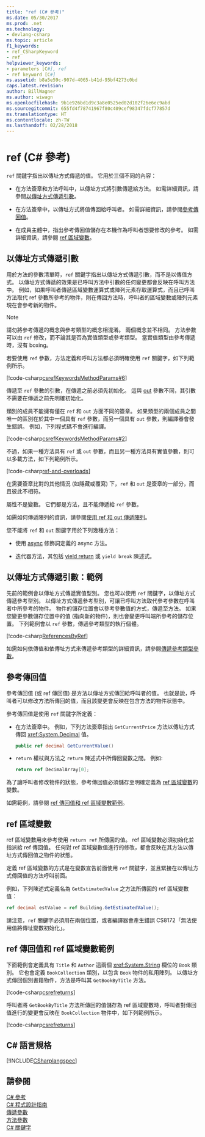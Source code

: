 ```yaml
---
title: "ref (C# 參考)"
ms.date: 05/30/2017
ms.prod: .net
ms.technology:
- devlang-csharp
ms.topic: article
f1_keywords:
- ref_CSharpKeyword
- ref
helpviewer_keywords:
- parameters [C#], ref
- ref keyword [C#]
ms.assetid: b8a5e59c-907d-4065-b41d-95bf4273c0bd
caps.latest.revision: 
author: BillWagner
ms.author: wiwagn
ms.openlocfilehash: 9b1e926bd1d9c3a8e0525ed02d102f26e6ec9abd
ms.sourcegitcommit: 655fd4f78741967f80c409cef98347fdcf77857d
ms.translationtype: HT
ms.contentlocale: zh-TW
ms.lasthandoff: 02/28/2018
---
```

# <a name="ref-c-reference"></a>ref (C# 參考)

`ref` 關鍵字指出以傳址方式傳遞的值。 它用於三個不同的內容： 

- 在方法簽章和方法呼叫中，以傳址方式將引數傳遞給方法。 如需詳細資訊，請參閱[以傳址方式傳遞引數](#passing-an-argument-by-reference)。

- 在方法簽章中，以傳址方式將值傳回給呼叫者。 如需詳細資訊，請參閱[參考傳回值](#reference-return-values)。

- 在成員主體中，指出參考傳回值儲存在本機作為呼叫者想要修改的參考。 如需詳細資訊，請參閱 [ref 區域變數](#ref-locals)。

## <a name="passing-an-argument-by-reference"></a>以傳址方式傳遞引數

用於方法的參數清單時，`ref` 關鍵字指出以傳址方式傳遞引數，而不是以傳值方式。 以傳址方式傳遞的效果是已呼叫方法中引數的任何變更都會反映在呼叫方法中。 例如，如果呼叫者傳遞區域變數運算式或陣列元素存取運算式，而且已呼叫方法取代 ref 參數所參考的物件，則在傳回方法時，呼叫者的區域變數或陣列元素現在會參考新的物件。

> [!NOTE]
>  請勿將參考傳遞的概念與參考類型的概念相混淆。 兩個概念並不相同。 方法參數可以由 `ref` 修改，而不論其是否為實值類型或參考類型。 當實值類型由參考傳遞時，沒有 boxing。  

若要使用 `ref` 參數，方法定義和呼叫方法都必須明確使用 `ref` 關鍵字，如下列範例所示。  

[!code-csharp[csrefKeywordsMethodParams#6](../../../../samples/snippets/csharp/language-reference/keywords/ref/ref-1.cs)]

傳遞至 `ref` 參數的引數，在傳遞之前必須先初始化。 這與 [out](out.md) 參數不同，其引數不需要在傳遞之前先明確初始化。

類別的成員不能擁有僅在 `ref` 和 `out` 方面不同的簽章。 如果類型的兩個成員之間唯一的區別在於其中一個具有 `ref` 參數，而另一個具有 `out` 參數，則編譯器會發生錯誤。 例如，下列程式碼不會進行編譯。  
  
 [!code-csharp[csrefKeywordsMethodParams#2](../../../../samples/snippets/csharp/language-reference/keywords/ref/ref-2.cs)]
  
 不過，如果一種方法具有 `ref` 或 `out` 參數，而且另一種方法具有實值參數，則可以多載方法，如下列範例所示。
  
 [!code-csharp[ref-and-overloads](../../../../samples/snippets/csharp/language-reference/keywords/ref/ref-3.cs)]
  
 在需要簽章比對的其他情況 (如隱藏或覆寫) 下，`ref` 和 `out` 是簽章的一部分，而且彼此不相符。  
  
 屬性不是變數。 它們都是方法，且不能傳遞給 `ref` 參數。  
  
 如需如何傳遞陣列的資訊，請參閱[使用 ref 和 out 傳遞陣列](../../../csharp/programming-guide/arrays/passing-arrays-using-ref-and-out.md)。  
  
 您不能將 `ref` 和 `out` 關鍵字用於下列幾種方法：  
  
-   使用 [async](../../../csharp/language-reference/keywords/async.md) 修飾詞定義的 async 方法。  
  
-   迭代器方法，其包括 [yield return](../../../csharp/language-reference/keywords/yield.md) 或 `yield break` 陳述式。  
  
## <a name="passing-an-argument-by-reference-an-example"></a>以傳址方式傳遞引數：範例

先前的範例會以傳址方式傳遞實值型別。 您也可以使用 `ref` 關鍵字，以傳址方式傳遞參考型別。 以傳址方式傳遞參考型別，可讓已呼叫方法取代參考參數在呼叫者中所參考的物件。 物件的儲存位置會以參考參數值的方式，傳遞至方法。 如果您變更參數儲存位置中的值 (指向新的物件)，則也會變更呼叫端所參考的儲存位置。 下列範例會以 `ref` 參數，傳遞參考類型的執行個體。   
  
 [!code-csharp[ReferencesByRef](../../../../samples/snippets/csharp/language-reference/keywords/ref/ref-4.cs)]  

如需如何依傳值和依傳址方式來傳遞參考類型的詳細資訊，請參閱[傳遞參考類型參數](../../../csharp/programming-guide/classes-and-structs/passing-reference-type-parameters.md)。
  
## <a name="reference-return-values"></a>參考傳回值

參考傳回值 (或 ref 傳回值) 是方法以傳址方式傳回給呼叫者的值。 也就是說，呼叫者可以修改方法所傳回的值，而且該變更會反映在包含方法的物件狀態中。 

參考傳回值是使用 `ref` 關鍵字所定義：

- 在方法簽章中。 例如，下列方法簽章指出 `GetCurrentPrice` 方法以傳址方式傳回 <xref:System.Decimal> 值。

   ```csharp
   public ref decimal GetCurrentValue()
   ``` 
- `return` 權杖與方法之 `return` 陳述式中所傳回變數之間。 例如: 
 
   ```csharp
   return ref DecimalArray[0];
   ``` 

為了讓呼叫者修改物件的狀態，參考傳回值必須儲存至明確定義為 [ref 區域變數](#ref-locals)的變數。 

如需範例，請參閱 [ref 傳回值和 ref 區域變數範例](#a-ref-returns-and-ref-locals-example)。

## <a name="ref-locals"></a>ref 區域變數

ref 區域變數用來參考使用 `return ref` 所傳回的值。  ref 區域變數必須初始化並指派給 ref 傳回值。 任何對 ref 區域變數值進行的修改，都會反映在其方法以傳址方式傳回值之物件的狀態。

定義 ref 區域變數的方式是在變數宣告前面使用 `ref` 關鍵字，並且緊接在以傳址方式傳回值的方法呼叫前面。 

例如，下列陳述式定義名為 `GetEstimatedValue` 之方法所傳回的 ref 區域變數值：

```csharp
ref decimal estValue = ref Building.GetEstimatedValue();
```

請注意，`ref` 關鍵字必須用在兩個位置，或者編譯器會產生錯誤 CS8172「無法使用值將傳址變數初始化」。 
 
## <a name="a-ref-returns-and-ref-locals-example"></a>ref 傳回值和 ref 區域變數範例

下面範例會定義具有 `Title` 和 `Author` 這兩個 <xref:System.String> 欄位的 `Book` 類別。 它也會定義 `BookCollection` 類別，以包含 `Book` 物件的私用陣列。 以傳址方式傳回個別書籍物件，方法是呼叫其 `GetBookByTitle` 方法。

[!code-csharp[csrefreturns](../../../../samples/snippets/csharp/language-reference/keywords/ref/ref-5.cs#1)]  

呼叫者將 `GetBookByTitle` 方法所傳回的值儲存為 ref 區域變數時，呼叫者對傳回值進行的變更會反映在 `BookCollection` 物件中，如下列範例所示。

[!code-csharp[csrefreturns](../../../../samples/snippets/csharp/language-reference/keywords/ref/ref-5.cs#2)]  

## <a name="c-language-specification"></a>C# 語言規格  
 [!INCLUDE[CSharplangspec](~/includes/csharplangspec-md.md)]  
  
## <a name="see-also"></a>請參閱  
 [C# 參考](../../../csharp/language-reference/index.md)  
 [C# 程式設計指南](../../../csharp/programming-guide/index.md)  
 [傳遞參數](../../../csharp/programming-guide/classes-and-structs/passing-parameters.md)  
 [方法參數](../../../csharp/language-reference/keywords/method-parameters.md)  
 [C# 關鍵字](../../../csharp/language-reference/keywords/index.md)
